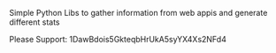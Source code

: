 Simple Python Libs to gather information from web appis and generate different stats

Please Support: 1DawBdois5GkteqbHrUkA5syYX4Xs2NFd4